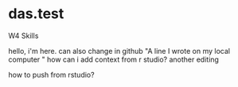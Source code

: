 # das.test
W4 Skills


hello, i'm here.
can also change in github
"A line I wrote on my local computer  " 
 how can i add context from r studio?
another editing

how to push from rstudio?